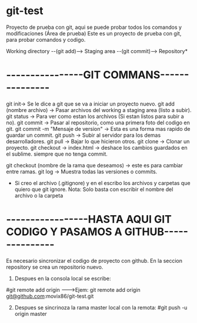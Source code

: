 # git-test
 Proyecto de prueba con git, aqui se puede probar todos los comandos y modificaciones (Área de prueba)
 Este es un proyecto de prueba con git, para probar comandos y codigo.


 Working directory --(git add)--> Staging area --(git commit)--> Repository*

# ----------------GIT COMMANS---------------
 git init-> Se le dice a git que se va a iniciar un proyecto nuevo.
 git add (nombre archivo) -> Pasar archivos del working a staging area (listo a subir).
 git status -> Para ver como estan los archivos (Si estan listos para subir a no).
 git commit ->  Pasar al repositorio, como una primera foto del codigo en git.
 git commit -m "Mensaje de version" -> Esta es una forma mas rapido de guardar un commit.
 git push -> Subir al servidor para los demas desarrolladores.
 git pull -> Bajar lo que hicieron otros.
 git clone -> Clonar un proyecto.
 git checkout -> index.html -> deshace los cambios guardados en el sublime. siempre que no tenga commit.

 git checkout (nombre de la rama que deseamos) -> este es para cambiar entre ramas.
 git log -> Muestra todas las versiones o commits.

* Si creo el archivo (.gitignore) y en el escribo los archivos y carpetas que quiero que git ignore. Nota: Solo basta con escribir el nombre del archivo o la carpeta
# -----------------HASTA AQUI GIT CODIGO Y PASAMOS A GITHUB---------------
Es necesario sincronizar el codigo de proyecto con github. En la seccion repository se crea un repositorio nuevo.
1) Despues en la consola local se escribe:

#git remote add origin <codigo ssh del proyecto>
--->Ejem: git remote add origin git@github.com:movix86/git-test.git

2) Despues se sincrinoza la rama master local con la remota:
#git push -u origin master
